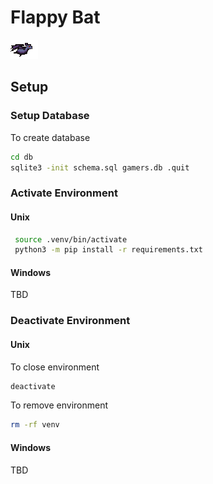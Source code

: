 # Flappy Bat

![bat](./images/bat_mid.png)

## Setup 

### Setup Database

To create database
```bash
cd db
sqlite3 -init schema.sql gamers.db .quit
```

### Activate Environment

#### Unix

```bash
 source .venv/bin/activate                 
 python3 -m pip install -r requirements.txt
```

#### Windows

TBD

### Deactivate Environment

#### Unix

To close environment
```bash
deactivate
```
To remove environment
```bash
rm -rf venv
```

#### Windows

TBD
